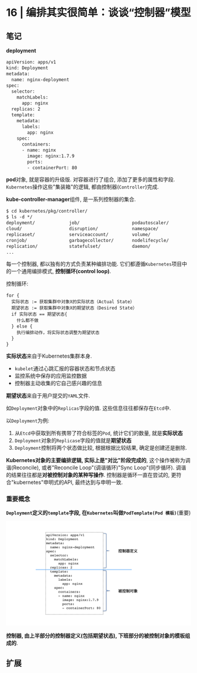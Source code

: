 # 16 | 编排其实很简单：谈谈“控制器”模型

## 笔记

**deployment**

```
apiVersion: apps/v1
kind: Deployment
metadata:
  name: nginx-deployment
spec:
  selector:
    matchLabels:
      app: nginx
  replicas: 2
  template:
    metadata:
      labels:
        app: nginx
    spec:
      containers:
      - name: nginx
        image: nginx:1.7.9
        ports:
        - containerPort: 80
```

**pod**对象, 就是容器的升级版. 对容器进行了组合, 添加了更多的属性和字段. `Kubernetes`操作这些"集装箱"的逻辑, 都由控制器(`Controller`)完成.

**kube-controller-manager**组件, 是一系列控制器的集合.

```
$ cd kubernetes/pkg/controller/
$ ls -d */              
deployment/             job/                    podautoscaler/          
cloud/                  disruption/             namespace/              
replicaset/             serviceaccount/         volume/
cronjob/                garbagecollector/       nodelifecycle/          replication/            statefulset/            daemon/
...
```

每一个控制器, 都以独有的方式负责某种编排功能. 它们都遵循`Kubernetes`项目中的一个通用编排模式, **控制循环(control loop)**.

控制循环:

```
for {
  实际状态 := 获取集群中对象X的实际状态（Actual State）
  期望状态 := 获取集群中对象X的期望状态（Desired State）
  if 实际状态 == 期望状态{
    什么都不做
  } else {
    执行编排动作，将实际状态调整为期望状态
  }
}
```

**实际状态**来自于Kubernetes集群本身.

* `kubelet`通过心跳汇报的容器状态和节点状态
* 监控系统中保存的应用监控数据
* 控制器主动收集的它自己感兴趣的信息

**期望状态**来自于用户提交的`YAML`文件.

如`Deployment`对象中的`Replicas`字段的值. 这些信息往往都保存在`Etcd`中.

以`Deployment`为例:

1. 从`Etcd`中获取到所有携带了符合标签的`Pod`, 统计它们的数量, 就是**实际状态**
2. `Deployment`对象的`Replicase`字段的值就是**期望状态**
3. `Deployment`控制将两个状态做比较, 根据根据比较结果, 确定是创建还是删除.

**Kubernetes对象的主要编排逻辑, 实际上是"对比"阶段完成的**, 这个操作被称为调谐(Reconcile), 或者"Reconcile Loop"(调谐循环)"Sync Loop"(同步循环). 调谐的结果往往都是**对被控制对象的某种写操作**. 控制器是循环一直在尝试的, 更符合"kubernetes"申明式的API, 最终达到与申明一致.

### 重要概念

**`Deployment`定义的`template`字段, 在`Kubernetes`叫做`PodTemplate(Pod 模板)`**(重要)

![](./img/16_01.png)

**控制器, 由上半部分的控制器定义(包括期望状态), 下班部分的被控制对象的模板组成的**.

## 扩展